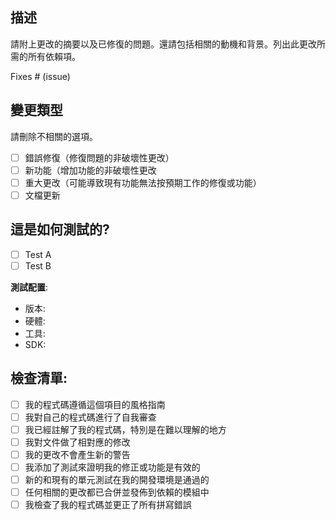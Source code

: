 

## 描述

請附上更改的摘要以及已修復的問題。還請包括相關的動機和背景。列出此更改所需的所有依賴項。

Fixes # (issue)

## 變更類型

請刪除不相關的選項。

- [ ] 錯誤修復（修復問題的非破壞性更改）
- [ ] 新功能（增加功能的非破壞性更改
- [ ] 重大更改（可能導致現有功能無法按預期工作的修復或功能）
- [ ] 文檔更新

## 這是如何測試的?

- [ ] Test A
- [ ] Test B

**測試配置**:
* 版本:
* 硬體:
* 工具:
* SDK:

## 檢查清單:

- [ ] 我的程式碼遵循這個項目的風格指南
- [ ] 我對自己的程式碼進行了自我審查
- [ ] 我已經註解了我的程式碼，特別是在難以理解的地方
- [ ] 我對文件做了相對應的修改
- [ ] 我的更改不會產生新的警告
- [ ] 我添加了測試來證明我的修正或功能是有效的
- [ ] 新的和現有的單元測試在我的開發環境是通過的
- [ ] 任何相關的更改都已合併並發佈到依賴的模組中
- [ ] 我檢查了我的程式碼並更正了所有拼寫錯誤
